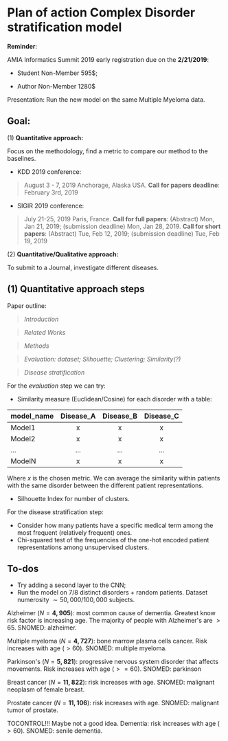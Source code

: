 # Plan of action Complex Disorder stratification model

**Reminder**: 

AMIA Informatics Summit 2019 early registration due on the __2/21/2019__: 
* Student Non-Member 595$;

* Author Non-Member 1280$

Presentation: Run the new model on the same Multiple Myeloma data.

## Goal:
(1) __Quantitative approach:__

Focus on the methodology, find a metric to compare our method to the baselines.

- KDD 2019 conference: 

> August 3 - 7, 2019
Anchorage, Alaska USA.
**Call for papers deadline**: February 3rd, 2019

- SIGIR 2019 conference:

> July 21-25, 2019 
Paris, France.
**Call for full papers**: (Abstract) Mon, Jan 21, 2019; (submission deadline) Mon, Jan 28, 2019.
**Call for short papers**: (Abstract) Tue, Feb 12, 2019; (submission deadline) Tue, Feb 19, 2019

(2) __Quantitative/Qualitative approach:__

To submit to a Journal, investigate different diseases.

## (1) Quantitative approach steps

Paper outline:

> _Introduction_

> _Related Works_

> _Methods_

> _Evaluation: dataset; Silhouette; Clustering; Similarity(?)_

> _Disease stratification_

For the _evaluation_ step we can try:

- Similarity measure (Euclidean/Cosine) for each disorder with a table:

|model_name| Disease_A | Disease_B | Disease_C |  
| ---   | :-------: |:---------:| :--------:|   
| Model1| x         | x         | x         |
| Model2| x         | x         | x         |
| ...   | ...       | ...       | ...       |
| ModelN| x         | x         | x         |

Where $x$ is the chosen metric. We can average the similarity within patients with the same disorder between the different patient representations.
- Silhouette Index for number of clusters.

For the disease stratification step:

- Consider how many patients have a specific medical term among the most frequent (relatively frequent) ones.
- Chi-squared test of the frequencies of the one-hot encoded patient representations among unsupervised clusters. 

## To-dos
- Try adding a second layer to the CNN;
- Run the model on 7/8 distinct disorders + random patients. Dataset numerosity $\sim 50,000/100,000$ subjects.

Alzheimer ($N=\mathbf{4,905}$): most common cause of dementia. Greatest know risk factor is increasing age. The majority of people with Alzheimer's are $> 65$. SNOMED: alzheimer.
 
Multiple myeloma ($N=\mathbf{4,727}$): bone marrow plasma cells cancer. Risk increases with age ($> 60$). SNOMED: multiple myeloma.

Parkinson's ($N=\mathbf{5,821}$): progressive nervous system disorder that affects movements. Risk increases with age ($>= 60$). SNOMED: parkinson

Breast cancer ($N=\mathbf{11,822}$): risk increases with age. SNOMED: malignant neoplasm of female breast.

Prostate cancer ($N=\mathbf{11,106}$): risk increases with age. SNOMED: malignant tumor of prostate.

TOCONTROL!!! Maybe not a good idea. Dementia: risk increases with age ($> 60$). SNOMED: senile dementia.

